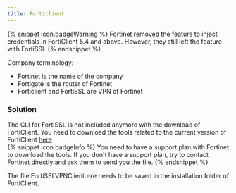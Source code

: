 ```yaml
---
title: Forticlient
---
```

{% snippet icon.badgeWarning %}
Fortinet removed the feature to inject credentials in FortiClient 5.4 and above. However, they still left the feature with FortiSSL
{% endsnippet %}  

Company terminology:  

* Fortinet is the name of the company
* Fortigate is the router of Fortinet
* Forticlient and FortiSSL are VPN of Fortinet
### Solution
The CLI for FortiSSL is not included anymore with the download of FortiClient. You need to download the tools related to the current version of FortiClient [here](https://support.fortinet.com/login/UserLogin.aspx)  
{% snippet icon.badgeInfo %}
You need to have a support plan with Fortinet to download the tools. If you don&apos;t have a support plan, try to contact Fortinet directly and ask them to send you the file.
{% endsnippet %}  

The file FortiSSLVPNClient.exe needs to be saved in the installation folder of FortiClient.